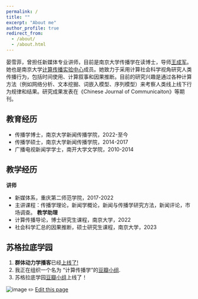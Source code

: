 ```yaml
---
permalink: /
title: ""
excerpt: "About me"
author_profile: true
redirect_from: 
  - /about/
  - /about.html
---
```


<!--<img src="https://user-images.githubusercontent.com/104076088/203525465-d122cdbc-e97a-4b2d-91fc-6aa13b31c067.jpeg" align = "middle" width = "500px">-->

晏雪菲，曾担任新媒体专业讲师，目前是南京大学传播学在读博士，导师[王成军](https://chengjunwang.com/)。她也是南京大学[计算传播实验中心](https://book.douban.com/subject/36017047/)成员。她致力于采用计算社会科学视角研究人类传播行为，包括时间使用、计算叙事和因果推断。目前的研究兴趣是通过各种计算方法（例如网络分析、文本挖掘、词嵌入模型、序列模型）来考察人类线上线下行为规律和结果。研究成果发表在《Chinese Journal of Communicaiton》等期刊。


## 教育经历
- 传播学博士，南京大学新闻传播学院，2022-至今
- 传播学硕士，南京大学新闻传播学院，2014-2017
- 广播电视新闻学学士，南开大学文学院，2010-2014

## 教学经历
**讲师**
- 新媒体系，重庆第二师范学院，2017-2022
- 主讲课程：传播学理论，新闻学概论，新闻与传播学研究方法，新闻评论，市场调查。
**教学助理**
- 计算传播导论，博士研究生课程，南京大学，2022
- 社会科学汇总的因果推断，硕士研究生课程，南京大学，2023

## 苏格拉底学园
 
1. **群体动力学播客**已经[上线了!](https://www.ximalaya.com/album/69292192) 
2. 我正在组织一个名为 “计算传播学”的[豆瓣小组](https://www.douban.com/group/webmining/).
3. 苏格拉底学园[豆瓣小组](https://www.douban.com/group/733982/)上线了！


![image](https://user-images.githubusercontent.com/543384/192227995-fdb3a693-2f68-4dc4-b9bd-06053066322f.png)
✏️ [Edit this page](https://github.com/xuefei-yan/xuefei-yan.github.io/edit/gh-pages/_pages/about.md)

